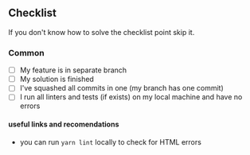 ## Checklist

If you don't know how to solve the checklist point skip it.

### Common

- [ ] My feature is in separate branch
- [ ] My solution is finished
- [ ] I've squashed all commits in one (my branch has one commit)
- [ ] I run all linters and tests (if exists) on my local machine and have no errors

#### useful links and recomendations

- you can run `yarn lint` locally to check for HTML errors
